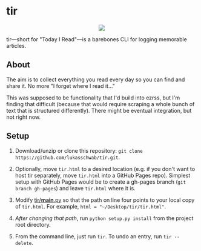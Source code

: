 # tir
<p align="center">
<img src="http://lukasschwab.github.io/img/reading.gif">
</p>

tir––short for "Today I Read"––is a barebones CLI for logging memorable articles.

## About

The aim is to collect everything you read every day so you can find and share it. No more "I forget where I read it..."

This was supposed to be functionality that I'd build into ezrss, but I'm finding that difficult (because that would require scraping a whole bunch of text that is structured differently). There might be eventual integration, but not right now.

## Setup

1. Download/unzip or clone this repository: `git clone https://github.com/lukasschwab/tir.git`.

2. Optionally, move `tir.html` to a desired location (e.g. if you don't want to host tir separately, move `tir.html` into a GitHub Pages repo). Simplest setup with GitHub Pages would be to create a gh-pages branch (`git branch gh-pages`) and leave `tir.html` where it is.

3. Modify [tir/__main__.py](https://github.com/lukasschwab/tir/blob/master/tir/__main__.py) so that the path on line four points to your local copy of `tir.html`. For example, `html = "~/Desktop/tir/tir.html"`.

4. *After changing that path*, run `python setup.py install` from the project root directory.

5. From the command line, just run `tir`. To undo an entry, run `tir --delete`.
